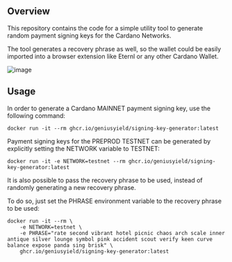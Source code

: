 ## Overview

This repository contains the code for a simple utility tool to generate random payment signing keys for the Cardano Networks.

The tool generates a recovery phrase as well, so the wallet could be easily imported into a browser extension like Eternl or any other Cardano Wallet.

![image](https://github.com/4TT1L4/cardano-signing-key-generator/assets/2914096/1ae3aeab-5480-47e7-9208-ec38255e5844)

## Usage

In order to generate a Cardano MAINNET payment signing key, use the following command:

```
docker run -it --rm ghcr.io/geniusyield/signing-key-generator:latest
```

Payment signing keys for the PREPROD TESTNET can be generated by explicitly setting the NETWORK variable to TESTNET:

```
docker run -it -e NETWORK=testnet --rm ghcr.io/geniusyield/signing-key-generator:latest
```

It is also possible to pass the recovery phrase to be used, instead of randomly generating a new recovery phrase.

To do so, just set the PHRASE environment variable to the recovery phrase to be used:

```
docker run -it --rm \
    -e NETWORK=testnet \
    -e PHRASE="rate second vibrant hotel picnic chaos arch scale inner antique silver lounge symbol pink accident scout verify keen curve balance expose panda sing brisk" \
    ghcr.io/geniusyield/signing-key-generator:latest
```
